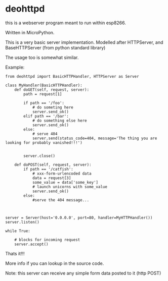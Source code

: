# deohttpd

this is a webserver program meant to run within esp8266. 

Written in MicroPython.

This is a very basic server implementation. Modelled after
HTTPServer, and BaseHTTPServer (from python standard library)

The usage too is somewhat similar.

Example:

```
from deohttpd import BasicHTTPHandler, HTTPServer as Server

class MyHandler(BasicHTTPHandler):
	def doGET(self, request, server):
		path = request[1]

		if path == '/foo':
			# do someting here
			server.send_ok()
		elif path == '/bar':
			# do something else here
			server.send_ok()
		else:
			# serve 404
			server.send(status_code=404, message='The thing you are looking for probably vanished!!!')
			

		server.close()

	def doPOST(self, request, server):
		if path == '/catfish':
			# xxx-form-urlencoded data
			data = request[3]
			some_value = data['some_key']
			# launch unicorns with some_value
			server.send_ok()
		else:
			#serve the 404 message...



server = Server(host='0.0.0.0', port=80, handler=MyHTTPHandler())
server.listen()

while True:
	
	# blocks for incoming request
	server.accept()

```

Thats it!!!

More info if you can lookup in the source code.

Note: this server can receive any simple form data posted to it (http POST)

